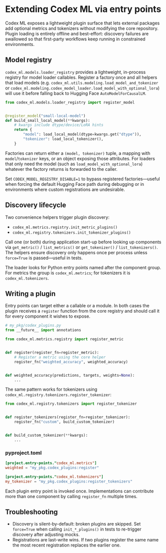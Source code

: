 # Extending Codex ML via entry points

Codex ML exposes a lightweight plugin surface that lets external packages add
optional metrics and tokenizers without modifying the core repository.  Plugin
loading is entirely offline and best-effort: discovery failures are swallowed so
that first-party workflows keep running in constrained environments.

## Model registry

`codex_ml.models.loader_registry` provides a lightweight, in-process registry for
model loader callables.  Register a factory once and all helpers that load
models (e.g. `codex_ml.utils.modeling.load_model_and_tokenizer` or
`codex_ml.modeling.codex_model_loader.load_model_with_optional_lora`) will use it
before falling back to Hugging Face `AutoModelForCausalLM`.

```python
from codex_ml.models.loader_registry import register_model


@register_model("small-local-model")
def build_small_local_model(**kwargs):
    # kwargs include dtype/device/LoRA hints
    return {
        "model": load_local_model(dtype=kwargs.get("dtype")),
        "tokenizer": load_local_tokenizer(),
    }
```

Factories can return either a `(model, tokenizer)` tuple, a mapping with
`model`/`tokenizer` keys, or an object exposing those attributes.  For loaders
that only need the model (such as `load_model_with_optional_lora`) whatever the
factory returns is forwarded to the caller.

Set `CODEX_MODEL_REGISTRY_DISABLE=1` to bypass registered factories—useful when
forcing the default Hugging Face path during debugging or in environments where
custom registrations are undesirable.

## Discovery lifecycle

Two convenience helpers trigger plugin discovery:

- `codex_ml.metrics.registry.init_metric_plugins()`
- `codex_ml.registry.tokenizers.init_tokenizer_plugins()`

Call one (or both) during application start-up before looking up components via
`get_metric()` / `list_metrics()` or `get_tokenizer()` / `list_tokenizers()`.
The helpers ensure discovery only happens once per process unless `force=True`
is passed—useful in tests.

The loader looks for Python entry points named after the component group.  For
metrics the group is `codex_ml.metrics`; for tokenizers it is
`codex_ml.tokenizers`.

## Writing a plugin

Entry points can target either a callable or a module.  In both cases the
plugin receives a `register` function from the core registry and should call it
for every component it wishes to expose.

```python
# my_pkg/codex_plugins.py
from __future__ import annotations

from codex_ml.metrics.registry import register_metric


def register(register_fn=register_metric):
    # Register a metric using the core helper
    register_fn("weighted_accuracy", weighted_accuracy)


def weighted_accuracy(predictions, targets, weights=None):
    ...
```

The same pattern works for tokenizers using
`codex_ml.registry.tokenizers.register_tokenizer`:

```python
from codex_ml.registry.tokenizers import register_tokenizer


def register_tokenizers(register_fn=register_tokenizer):
    register_fn("custom", build_custom_tokenizer)


def build_custom_tokenizer(**kwargs):
    ...
```

### pyproject.toml

```toml
[project.entry-points."codex_ml.metrics"]
weighted = "my_pkg.codex_plugins:register"

[project.entry-points."codex_ml.tokenizers"]
my_tokenizer = "my_pkg.codex_plugins:register_tokenizers"
```

Each plugin entry point is invoked once.  Implementations can contribute more
than one component by calling `register_fn` multiple times.

## Troubleshooting

- Discovery is silent-by-default: broken plugins are skipped.  Set
  `force=True` when calling `init_*_plugins()` in tests to re-trigger discovery
  after adjusting mocks.
- Registrations are last-write wins.  If two plugins register the same name the
  most recent registration replaces the earlier one.
